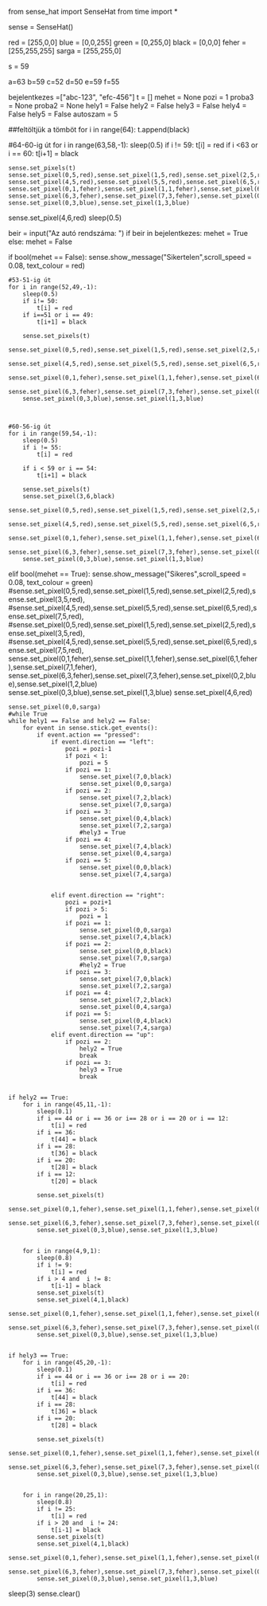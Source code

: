 from sense_hat import SenseHat
from time import *



sense = SenseHat()

red = [255,0,0]
blue = [0,0,255]
green = [0,255,0]
black = [0,0,0]
feher = [255,255,255]
sarga = [255,255,0]

s = 59

a=63
b=59
c=52
d=50
e=59
f=55

bejelentkezes =["abc-123", "efc-456"]
t = []
mehet = None
pozi = 1
proba3 = None
proba2 = None
hely1 = False
hely2 = False
hely3 = False
hely4 = False
hely5 = False
autoszam = 5

    
##feltöltjük a tömböt
for i in range(64):
    t.append(black)
    
#64-60-ig út
for i in range(63,58,-1):
    sleep(0.5)
    if i != 59:
        t[i] = red
    if i <63 or i == 60:
        t[i+1] = black 
       
    sense.set_pixels(t)
    sense.set_pixel(0,5,red),sense.set_pixel(1,5,red),sense.set_pixel(2,5,red),sense.set_pixel(3,5,red),
    sense.set_pixel(4,5,red),sense.set_pixel(5,5,red),sense.set_pixel(6,5,red),sense.set_pixel(7,5,red), 
    sense.set_pixel(0,1,feher),sense.set_pixel(1,1,feher),sense.set_pixel(6,1,feher),sense.set_pixel(7,1,feher),
    sense.set_pixel(6,3,feher),sense.set_pixel(7,3,feher),sense.set_pixel(0,2,blue),sense.set_pixel(1,2,blue)
    sense.set_pixel(0,3,blue),sense.set_pixel(1,3,blue)
    
sense.set_pixel(4,6,red)
sleep(0.5)

beir = input("Az autó rendszáma: ")
if beir in bejelentkezes:
    mehet = True
else: mehet = False


if bool(mehet == False):
    sense.show_message("Sikertelen",scroll_speed = 0.08, text_colour = red)
    
    #53-51-ig út
    for i in range(52,49,-1):
        sleep(0.5)
        if i!= 50:
            t[i] = red
        if i==51 or i == 49:
            t[i+1] = black
      
        sense.set_pixels(t)
        sense.set_pixel(0,5,red),sense.set_pixel(1,5,red),sense.set_pixel(2,5,red),sense.set_pixel(3,5,red),
        sense.set_pixel(4,5,red),sense.set_pixel(5,5,red),sense.set_pixel(6,5,red),sense.set_pixel(7,5,red), 
        sense.set_pixel(0,1,feher),sense.set_pixel(1,1,feher),sense.set_pixel(6,1,feher),sense.set_pixel(7,1,feher),
        sense.set_pixel(6,3,feher),sense.set_pixel(7,3,feher),sense.set_pixel(0,2,blue),sense.set_pixel(1,2,blue)
        sense.set_pixel(0,3,blue),sense.set_pixel(1,3,blue)
    
        
    
    #60-56-ig út
    for i in range(59,54,-1):
        sleep(0.5)
        if i != 55:
            t[i] = red
        
        if i < 59 or i == 54:
            t[i+1] = black
            
        sense.set_pixels(t)
        sense.set_pixel(3,6,black)
        sense.set_pixel(0,5,red),sense.set_pixel(1,5,red),sense.set_pixel(2,5,red),sense.set_pixel(3,5,red),
        sense.set_pixel(4,5,red),sense.set_pixel(5,5,red),sense.set_pixel(6,5,red),sense.set_pixel(7,5,red), 
        sense.set_pixel(0,1,feher),sense.set_pixel(1,1,feher),sense.set_pixel(6,1,feher),sense.set_pixel(7,1,feher),
        sense.set_pixel(6,3,feher),sense.set_pixel(7,3,feher),sense.set_pixel(0,2,blue),sense.set_pixel(1,2,blue)
        sense.set_pixel(0,3,blue),sense.set_pixel(1,3,blue)
    
     
elif bool(mehet == True):
    sense.show_message("Sikeres",scroll_speed = 0.08, text_colour = green)
    #sense.set_pixel(0,5,red),sense.set_pixel(1,5,red),sense.set_pixel(2,5,red),sense.set_pixel(3,5,red),
    #sense.set_pixel(4,5,red),sense.set_pixel(5,5,red),sense.set_pixel(6,5,red),sense.set_pixel(7,5,red), 
    #sense.set_pixel(0,5,red),sense.set_pixel(1,5,red),sense.set_pixel(2,5,red),sense.set_pixel(3,5,red),
    #sense.set_pixel(4,5,red),sense.set_pixel(5,5,red),sense.set_pixel(6,5,red),sense.set_pixel(7,5,red), 
    sense.set_pixel(0,1,feher),sense.set_pixel(1,1,feher),sense.set_pixel(6,1,feher),sense.set_pixel(7,1,feher),
    sense.set_pixel(6,3,feher),sense.set_pixel(7,3,feher),sense.set_pixel(0,2,blue),sense.set_pixel(1,2,blue)
    sense.set_pixel(0,3,blue),sense.set_pixel(1,3,blue)
    sense.set_pixel(4,6,red)
    
    sense.set_pixel(0,0,sarga)
    #while True
    while hely1 == False and hely2 == False:
        for event in sense.stick.get_events():
            if event.action == "pressed":
                if event.direction == "left":
                    pozi = pozi-1
                    if pozi < 1:
                        pozi = 5
                    if pozi == 1:
                        sense.set_pixel(7,0,black)
                        sense.set_pixel(0,0,sarga)
                    if pozi == 2:
                        sense.set_pixel(7,2,black)
                        sense.set_pixel(7,0,sarga)
                    if pozi == 3:
                        sense.set_pixel(0,4,black)
                        sense.set_pixel(7,2,sarga)
                        #hely3 = True
                    if pozi == 4:
                        sense.set_pixel(7,4,black)
                        sense.set_pixel(0,4,sarga)
                    if pozi == 5:
                        sense.set_pixel(0,0,black)
                        sense.set_pixel(7,4,sarga)
                        
                    
                elif event.direction == "right":
                    pozi = pozi+1
                    if pozi > 5:
                        pozi = 1
                    if pozi == 1:
                        sense.set_pixel(0,0,sarga)
                        sense.set_pixel(7,4,black)
                    if pozi == 2:
                        sense.set_pixel(0,0,black)
                        sense.set_pixel(7,0,sarga)
                        #hely2 = True
                    if pozi == 3:
                        sense.set_pixel(7,0,black)
                        sense.set_pixel(7,2,sarga)
                    if pozi == 4:
                        sense.set_pixel(7,2,black)
                        sense.set_pixel(0,4,sarga)
                    if pozi == 5:
                        sense.set_pixel(0,4,black)
                        sense.set_pixel(7,4,sarga)
                elif event.direction == "up":
                    if pozi == 2:
                        hely2 = True
                        break
                    if pozi == 3:
                        hely3 = True
                        break

    
    if hely2 == True:
        for i in range(45,11,-1):
            sleep(0.1)
            if i == 44 or i == 36 or i== 28 or i == 20 or i == 12:
                t[i] = red
            if i == 36:
                t[44] = black
            if i == 28:
                t[36] = black
            if i == 20:
                t[28] = black
            if i == 12:
                t[20] = black
            
            sense.set_pixels(t) 
            sense.set_pixel(0,1,feher),sense.set_pixel(1,1,feher),sense.set_pixel(6,1,feher),sense.set_pixel(7,1,feher),
            sense.set_pixel(6,3,feher),sense.set_pixel(7,3,feher),sense.set_pixel(0,2,blue),sense.set_pixel(1,2,blue)
            sense.set_pixel(0,3,blue),sense.set_pixel(1,3,blue)
               
               
        for i in range(4,9,1):
            sleep(0.8)
            if i != 9:
                t[i] = red
            if i > 4 and  i != 8:
                t[i-1] = black
            sense.set_pixels(t)
            sense.set_pixel(4,1,black)
            sense.set_pixel(0,1,feher),sense.set_pixel(1,1,feher),sense.set_pixel(6,1,feher),sense.set_pixel(7,1,feher),
            sense.set_pixel(6,3,feher),sense.set_pixel(7,3,feher),sense.set_pixel(0,2,blue),sense.set_pixel(1,2,blue)
            sense.set_pixel(0,3,blue),sense.set_pixel(1,3,blue)
            
           
    if hely3 == True:
        for i in range(45,20,-1):
            sleep(0.1)
            if i == 44 or i == 36 or i== 28 or i == 20:
                t[i] = red
            if i == 36:
                t[44] = black
            if i == 28:
                t[36] = black
            if i == 20:
                t[28] = black
            
            sense.set_pixels(t) 
            sense.set_pixel(0,1,feher),sense.set_pixel(1,1,feher),sense.set_pixel(6,1,feher),sense.set_pixel(7,1,feher),
            sense.set_pixel(6,3,feher),sense.set_pixel(7,3,feher),sense.set_pixel(0,2,blue),sense.set_pixel(1,2,blue)
            sense.set_pixel(0,3,blue),sense.set_pixel(1,3,blue)
               
               
        for i in range(20,25,1):
            sleep(0.8)
            if i != 25:
                t[i] = red
            if i > 20 and  i != 24:
                t[i-1] = black
            sense.set_pixels(t)
            sense.set_pixel(4,1,black)
            sense.set_pixel(0,1,feher),sense.set_pixel(1,1,feher),sense.set_pixel(6,1,feher),sense.set_pixel(7,1,feher),
            sense.set_pixel(6,3,feher),sense.set_pixel(7,3,feher),sense.set_pixel(0,2,blue),sense.set_pixel(1,2,blue)
            sense.set_pixel(0,3,blue),sense.set_pixel(1,3,blue)     
            
            
           
sleep(3)
sense.clear()
